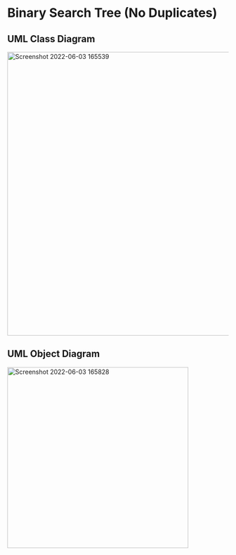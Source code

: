 # Binary Search Tree (No Duplicates)
## UML Class Diagram

<img width="646" alt="Screenshot 2022-06-03 165539" src="https://user-images.githubusercontent.com/91988972/171968113-3dc40dd0-6005-4b93-b4b1-289b79c2e9a4.png">

## UML Object Diagram

<img width="412" alt="Screenshot 2022-06-03 165828" src="https://user-images.githubusercontent.com/91988972/171968119-9b127326-1e7c-407e-9754-cfc64a6a7ebf.png">
